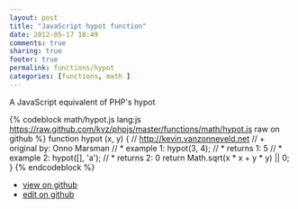 ```yaml
---
layout: post
title: "JavaScript hypot function"
date: 2012-05-17 18:49
comments: true
sharing: true
footer: true
permalink: functions/hypot
categories: [functions, math ]
---
```

A JavaScript equivalent of PHP's hypot
<!-- more -->
{% codeblock math/hypot.js lang:js https://raw.github.com/kvz/phpjs/master/functions/math/hypot.js raw on github %}
function hypot (x, y) {
    // http://kevin.vanzonneveld.net
    // +   original by: Onno Marsman
    // *     example 1: hypot(3, 4);
    // *     returns 1: 5
    // *     example 2: hypot([], 'a');
    // *     returns 2: 0
    return Math.sqrt(x * x + y * y) || 0;
}
{% endcodeblock %}
<ul>
 <li><a href="https://github.com/kvz/phpjs/blob/master/functions/math/hypot.js">view on github</a></li>
 <li><a href="https://github.com/kvz/phpjs/edit/master/functions/math/hypot.js">edit on github</a></li>
</ul>
